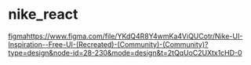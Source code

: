 # nike_react

[figma](https://www.figma.com/file/YKdQ4R8Y4wmKa4ViQUCotr/Nike-UI-Inspiration--Free-UI-(Recreated)-(Community)-(Community)?type=design&node-id=28-230&mode=design&t=2tQqUoC2UXtx1cHD-0)https://www.figma.com/file/YKdQ4R8Y4wmKa4ViQUCotr/Nike-UI-Inspiration--Free-UI-(Recreated)-(Community)-(Community)?type=design&node-id=28-230&mode=design&t=2tQqUoC2UXtx1cHD-0
